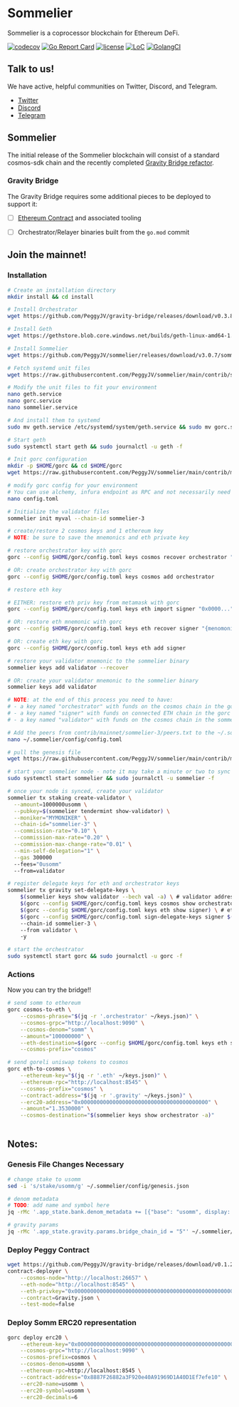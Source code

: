 # Sommelier

Sommelier is a coprocessor blockchain for Ethereum DeFi.

[![codecov](https://codecov.io/gh/peggyjv/sommelier/branch/main/graph/badge.svg)](https://codecov.io/gh/peggyjv/sommelier)
[![Go Report Card](https://goreportcard.com/badge/github.com/peggyjv/sommelier)](https://goreportcard.com/report/github.com/peggyjv/sommelier)
[![license](https://img.shields.io/github/license/peggyjv/sommelier.svg)](https://github.com/peggyjv/sommelier/blob/main/LICENSE)
[![LoC](https://tokei.rs/b1/github/peggyjv/sommelier)](https://github.com/peggyjv/sommelier)
[![GolangCI](https://golangci.com/badges/github.com/peggyjv/sommelier.svg)](https://golangci.com/r/github.com/peggyjv/sommelier)

## Talk to us!

We have active, helpful communities on Twitter, Discord, and Telegram.

* [Twitter](https://twitter.com/sommfinance)
* [Discord](https://discord.gg/gZzaPmDzUq)
* [Telegram](https://t.me/peggyvaults)

## Sommelier

The initial release of the Sommelier blockchain will consist of a standard cosmos-sdk chain and the recently completed [Gravity Bridge refactor](https://github.com/peggyjv/gravity-bridge).

### Gravity Bridge

The Gravity Bridge requires some additional pieces to be deployed to support it:

- [ ] [Ethereum Contract](https://github.com/PeggyJV/gravity-bridge/tree/main/solidity) and associated tooling
- [ ] Orchestrator/Relayer binaries built from the `go.mod` commit 


## Join the mainnet!

### Installation

```bash 
# Create an installation directory
mkdir install && cd install

# Install Orchestrator
wget https://github.com/PeggyJV/gravity-bridge/releases/download/v0.3.8/contract-deployer https://github.com/PeggyJV/gravity-bridge/releases/download/v0.3.8/orchestrator https://github.com/PeggyJV/gravity-bridge/releases/download/v0.3.8/relayer https://github.com/PeggyJV/gravity-bridge/releases/download/v0.3.8/gorc && chmod +x * && sudo mv * /usr/bin

# Install Geth
wget https://gethstore.blob.core.windows.net/builds/geth-linux-amd64-1.10.4-aa637fd3.tar.gz && tar -xvf geth-linux-amd64-1.10.4-aa637fd3.tar.gz && sudo mv geth-linux-amd64-1.10.4-aa637fd3/geth /usr/bin/geth && rm -rf geth-linux-amd64-1.10.4-aa637fd3*

# Install Sommelier
wget https://github.com/PeggyJV/sommelier/releases/download/v3.0.7/sommelier_3.0.7_linux_amd64.tar.gz && tar -xf sommelier_3.0.7_linux_amd64.tar.gz && sudo mv sommelier /usr/bin && rm -rf sommelier_3.0.7_linux_amd64* LICENSE README.md

# Fetch systemd unit files
wget https://raw.githubusercontent.com/PeggyJV/sommelier/main/contrib/systemd/geth.service https://raw.githubusercontent.com/PeggyJV/sommelier/main/contrib/systemd/gorc.service https://raw.githubusercontent.com/PeggyJV/sommelier/main/contrib/systemd/sommelier.service

# Modify the unit files to fit your environment
nano geth.service
nano gorc.service
nano sommelier.service

# And install them to systemd
sudo mv geth.service /etc/systemd/system/geth.service && sudo mv gorc.service /etc/systemd/system/ && sudo mv sommelier.service /etc/systemd/system/ && sudo systemctl daemon-reload

# Start geth
sudo systemctl start geth && sudo journalctl -u geth -f

# Init gorc configuration
mkdir -p $HOME/gorc && cd $HOME/gorc
wget https://raw.githubusercontent.com/PeggyJV/sommelier/main/contrib/mainnet/sommelier-3/config.toml

# modify gorc config for your environment
# You can use alchemy, infura endpoint as RPC and not necessarily need to sync the blockchain eth with geth
nano config.toml

# Initialize the validator files
sommelier init myval --chain-id sommelier-3

# create/restore 2 cosmos keys and 1 ethereum key
# NOTE: be sure to save the mnemonics and eth private key

# restore orchestrator key with gorc 
gorc --config $HOME/gorc/config.toml keys cosmos recover orchestrator "{menmonic}"

# OR: create orchestrator key with gorc 
gorc --config $HOME/gorc/config.toml keys cosmos add orchestrator

# restore eth key 

# EITHER: restore eth priv key from metamask with gorc 
gorc --config $HOME/gorc/config.toml keys eth import signer "0x0000..."

# OR: restore eth mnemonic with gorc
gorc --config $HOME/gorc/config.toml keys eth recover signer "{menomonic}"

# OR: create eth key with gorc 
gorc --config $HOME/gorc/config.toml keys eth add signer

# restore your validator mnemonic to the sommelier binary
sommelier keys add validator --recover

# OR: create your validator mnemonic to the sommelier binary
sommelier keys add validator

# NOTE: at the end of this process you need to have:
# - a key named "orchestrator" with funds on the cosmos chain in the gorc keystore
# - a key named "signer" with funds on connected ETH chain in the gorc keystore
# - a key named "validator" with funds on the cosmos chain in the sommelier keystore

# Add the peers from contrib/mainnet/sommelier-3/peers.txt to the ~/.sommelier/config/config.toml file
nano ~/.sommelier/config/config.toml

# pull the genesis file 
wget https://raw.githubusercontent.com/PeggyJV/sommelier/main/contrib/mainnet/sommelier-3/genesis.json -O $HOME/.sommelier/config/genesis.json

# start your sommelier node - note it may take a minute or two to sync all of the blocks
sudo systemctl start sommelier && sudo journalctl -u sommelier -f

# once your node is synced, create your validator 
sommelier tx staking create-validator \
  --amount=1000000usomm \
  --pubkey=$(sommelier tendermint show-validator) \
  --moniker="MYMONIKER" \
  --chain-id="sommelier-3" \
  --commission-rate="0.10" \
  --commission-max-rate="0.20" \
  --commission-max-change-rate="0.01" \
  --min-self-delegation="1" \
  --gas 300000   
  --fees="0usomm"
  --from=validator

# register delegate keys for eth and orchestrator keys
sommelier tx gravity set-delegate-keys \
    $(sommelier keys show validator --bech val -a) \ # validator address
    $(gorc --config $HOME/gorc/config.toml keys cosmos show orchestrator) \ # orchestrator address (this must be run manually and address extracted)
    $(gorc --config $HOME/gorc/config.toml keys eth show signer) \ # eth signer address
    $(gorc --config $HOME/gorc/config.toml sign-delegate-keys signer $(sommelier keys show validator --bech val -a)) \ 
    --chain-id sommelier-3 \ 
    --from validator \ 
    -y

# start the orchestrator
sudo systemctl start gorc && sudo journalctl -u gorc -f
```

### Actions

Now you can try the bridge!!

```bash
# send somm to ethereum
gorc cosmos-to-eth \
    --cosmos-phrase="$(jq -r '.orchestrator' ~/keys.json)" \
    --cosmos-grpc="http://localhost:9090" \
    --cosmos-denom="somm" \
    --amount="100000000" \
    --eth-destination=$(gorc --config $HOME/gorc/config.toml keys eth show signer) \
    --cosmos-prefix="cosmos"

# send goreli uniswap tokens to cosmos
gorc eth-to-cosmos \
    --ethereum-key="$(jq -r '.eth' ~/keys.json)" \
    --ethereum-rpc="http://localhost:8545" \
    --cosmos-prefix="cosmos" \
    --contract-address="$(jq -r '.gravity' ~/keys.json)" \
    --erc20-address="0x0000000000000000000000000000000000000000" \
    --amount="1.3530000" \
    --cosmos-destination="$(sommelier keys show orchestrator -a)"
    
```

## Notes:

### Genesis File Changes Necessary

```bash
# change stake to usomm
sed -i 's/stake/usomm/g' ~/.sommelier/config/genesis.json

# denom metadata
# TODO: add name and symbol here
jq -rMc '.app_state.bank.denom_metadata += [{"base": "usomm", display: "somm", "description": "A staking test token", "denom_units": [{"denom": "usomm", "exponent": 0}, {"denom": "somm", "exponent": 6}]}]' ~/.sommelier/config/genesis.json > ~/.sommelier/config/genesis.json

# gravity params
jq -rMc '.app_state.gravity.params.bridge_chain_id = "5"' ~/.sommelier/config/genesis.json > ~/.sommelier/config/genesis.json
```

### Deploy Peggy Contract

```bash
wget https://github.com/PeggyJV/gravity-bridge/releases/download/v0.1.21/Gravity.json
contract-deployer \
    --cosmos-node="http://localhost:26657" \
    --eth-node="http://localhost:8545" \
    --eth-privkey="0x0000000000000000000000000000000000000000000000000000000000000000" \
    --contract=Gravity.json \
    --test-mode=false
```

### Deploy Somm ERC20 representation

```bash
gorc deploy erc20 \
    --ethereum-key="0x0000000000000000000000000000000000000000000000000000000000000000" \
    --cosmos-grpc="http://localhost:9090" \
    --cosmos-prefix=cosmos \
    --cosmos-denom=usomm \
    --ethereum-rpc=http://localhost:8545 \
    --contract-address="0x8887F26882a3F920e40A91969D1A40D1Ef7efe10" \
    --erc20-name=usomm \
    --erc20-symbol=usomm \
    --erc20-decimals=6 
```